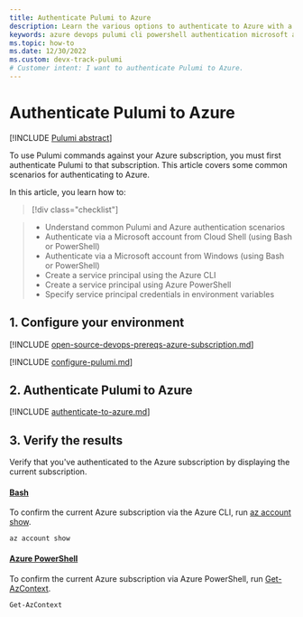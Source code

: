 ```yaml
---
title: Authenticate Pulumi to Azure
description: Learn the various options to authenticate to Azure with a Microsoft Account
keywords: azure devops pulumi cli powershell authentication microsoft account subscription environment variables
ms.topic: how-to
ms.date: 12/30/2022
ms.custom: devx-track-pulumi
# Customer intent: I want to authenticate Pulumi to Azure.
---
```


# Authenticate Pulumi to Azure

[!INCLUDE [Pulumi abstract](./includes/abstract.md)]

To use Pulumi commands against your Azure subscription, you must first authenticate Pulumi to that subscription. This article covers some common scenarios for authenticating to Azure.

In this article, you learn how to:
> [!div class="checklist"]

> * Understand common Pulumi and Azure authentication scenarios
> * Authenticate via a Microsoft account from Cloud Shell (using Bash or PowerShell)
> * Authenticate via a Microsoft account from Windows (using Bash or PowerShell)
> * Create a service principal using the Azure CLI
> * Create a service principal using Azure PowerShell
> * Specify service principal credentials in environment variables

## 1. Configure your environment

[!INCLUDE [open-source-devops-prereqs-azure-subscription.md](../includes/open-source-devops-prereqs-azure-subscription.md)]

[!INCLUDE [configure-pulumi.md](includes/configure-pulumi.md)]

## 2. Authenticate Pulumi to Azure

[!INCLUDE [authenticate-to-azure.md](includes/authenticate-to-azure.md)]

## 3. Verify the results

Verify that you've authenticated to the Azure subscription by displaying the current subscription.

#### [Bash](#tab/bash)

To confirm the current Azure subscription via the Azure CLI, run [az account show](/cli/azure/account#az-account-show).

```azurecli
az account show
```

#### [Azure PowerShell](#tab/azure-powershell)

To confirm the current Azure subscription via Azure PowerShell, run [Get-AzContext](/powershell/module/az.accounts/get-azcontext).

```powershell
Get-AzContext
```
